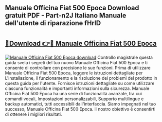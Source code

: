 ## Manuale Officina Fiat 500 Epoca Download gratuit PDF - Part-n2J Italiano Manuale dell'utente di riparazione fHrlD

# <h2><a href="http://dfduvt.blite.top/?on=Manuale+Officina+Fiat+500+Epoca">🔗Download 👉🔴 Manuale Officina Fiat 500 Epoca</a></h2>

[![Manuale Officina Fiat 500 Epoca download](https://i.imgur.com/lujVjoI.png)](http://dfduvt.blite.top/?on=Manuale+Officina+Fiat+500+Epoca)
Controllo magistrale questa guida svela i segreti del tuo nuovo Manuale Officina Fiat 500 Epoca e ti consente di controllare con precisione le sue funzioni. Prima di utilizzare Manuale Officina Fiat 500 Epoca, leggere le istruzioni dettagliate per L'installazione, il funzionamento e la risoluzione dei problemi del prodotto in questa guida per l'utente. Fornisce istruzioni dettagliate su come utilizzare ciascuna funzionalità e importanti informazioni sulla sicurezza. Manuale Officina Fiat 500 Epoca ha una serie di funzionalità avanzate, tra cui comandi vocali, Impostazioni personalizzabili, Supporto multilingue e backup automatici, tutti accessibili dall'interfaccia. Siamo impegnati nel tuo successo, Manuale Officina Fiat 500 Epoca. Il nostro obiettivo è consentirti di ottenere i migliori risultati.
